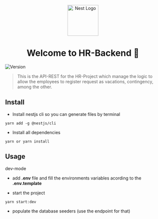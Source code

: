 <p align="center">
  <a href="http://nestjs.com/" target="blank"><img src="https://nestjs.com/img/logo-small.svg" width="100" alt="Nest Logo" /></a>
</p>

<h1 align="center">Welcome to HR-Backend 👋</h1>
<p>
  <img alt="Version" src="https://img.shields.io/badge/version-0.0.1-blue.svg?cacheSeconds=2592000" />
</p>

> This is the API-REST for the HR-Project which manage the logic to allow the employees to register request as vacations, contingency, among the other.

## Install

- Install nestjs cli so you can generate files by terminal
```
yarn add -g @nestjs/cli
```

- Install all dependencies 
```
yarn or yarn install
```

## Usage

dev-mode

- add __.env__ file and fill the environments variables acording to the __.env.template__

- start the project
```
yarn start:dev
```

- populate the database seeders (use the endpoint for that)

